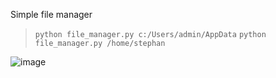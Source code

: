 Simple file manager

> `python file_manager.py c:/Users/admin/AppData`
> `python file_manager.py /home/stephan`

![image](https://github.com/Tomirad/File_Manager/assets/12190843/1ca81245-255a-40f8-9adb-9ed47be10b0c)
